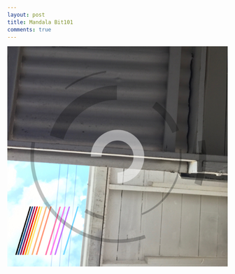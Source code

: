 ```yaml
---
layout: post
title: Mandala Bit101
comments: true
---
```


![A mandala superimposed over a shot of a roof and the sky of Pearl City, Hawaii.](/images/pcity_sky.png)

